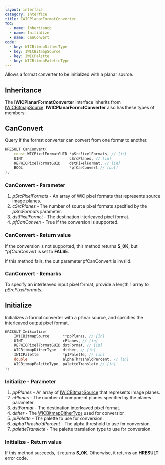 ```yaml
---
layout: interface
category: Interface
title: IWICPlanarFormatConverter
TOC:
  - name: Inheritance
  - name: Initialize
  - name: CanConvert
code:
  - key: WICBitmapDitherType
  - key: IWICBitmapSource
  - key: IWICPalette
  - key: WICBitmapPaletteType
---
```


Allows a format converter to be initialized with a planar source.

## Inheritance

The **IWICPlanarFormatConverter** interface inherits from [IWICBitmapSource][wbs].
**IWICPlanarFormatConverter** also has these types of members:

[wbs]: IWICBitmapSource

## CanConvert

Query if the format converter can convert from one format to another.

```cpp
HRESULT CanConvert(
    const WICPixelFormatGUID *pSrcPixelFormats, // [in]
    UINT                     cSrcPlanes, // [in]
    REFWICPixelFormatGUID    dstPixelFormat, // [in]
    BOOL                     *pfCanConvert // [out]
);
```

### CanConvert - Parameter

1. _pSrcPixelFormats_ - An array of WIC pixel formats that represents source image planes.
2. _cSrcPlanes_ - The number of source pixel formats specified by the _pSrcFormats_ parameter.
3. _dstPixelFormat_ - The destination interleaved pixel format.
4. _pfCanConvert_ - True if the conversion is supported.

### CanConvert - Return value

If the conversion is not supported, this method returns **S_OK**, but \*_pfCanConvert_ is set to **FALSE**.

If this method fails, the out parameter pfCanConvert is invalid.

### CanConvert - Remarks

To specify an interleaved input pixel format, provide a length 1 array to *pSrcPixelFormats*.

## Initialize

Initializes a format converter with a planar source, and specifies the interleaved output pixel format.

```cpp
HRESULT Initialize(
    IWICBitmapSource      **ppPlanes, // [in]
    UINT                  cPlanes, // [in]
    REFWICPixelFormatGUID dstFormat, // [in]
    WICBitmapDitherType   dither, // [in]
    IWICPalette           *pIPalette, // [in]
    double                alphaThresholdPercent, // [in]
    WICBitmapPaletteType  paletteTranslate // [in]
);
```

### Initialize - Parameter

1. _ppPlanes_ - An array of [IWICBitmapSource][wbs] that represents image planes.
2. _cPlanes_ - The number of component planes specified by the planes parameter.
3. _dstFormat_ - The destination interleaved pixel format.
4. _dither_ - The [WICBitmapDitherType][wbdt] used for conversion.
5. _pIPalette_ - The palette to use for conversion.
6. _alphaThresholdPercent_ - The alpha threshold to use for conversion.
7. _paletteTranslate_ - The palette translation type to use for conversion.

[wbdt]: WICBitmapDitherType

### Initialize - Return value

If this method succeeds, it returns **S_OK**.
Otherwise, it returns an **HRESULT** error code.
